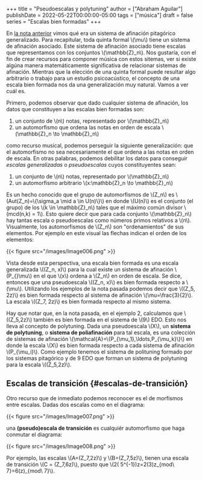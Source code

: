 +++
title = "Pseudoescalas y polytuning"
author = ["Abraham Aguilar"]
publishDate = 2022-05-22T00:00:00-05:00
tags = ["música"]
draft = false
series = "Escalas bien formadas"
+++

En [la nota anterior](https://fullandfaithful.com/posts/well-formed-scales/) vimos qué era un sistema de afinación pitagórico generalizado. Para recapitular, toda quinta formal \\(\mu\\) tiene un sistema de afinación asociado. Este sistema de afinación asociado tiene escalas que representamos con los conjuntos \\(\mathbb{Z}\_n\\). Nos gustaría, con el fin de crear recursos para componer música con estos sitemas, ver si existe algúna manera matemáticamente significativa de relacionar sistemas de afinación. Mientras que la elección de una quinta formal puede resultar algo arbitrario o trabajo para un estudio psicoacústico, el concepto de una escala bien formada nos da una generalización muy natural. Vamos a ver cuál es.

Primero, podemos observar que dado cualquier sistema de afinación, los datos que constituyen a las escalas bien formadas son:

1.  un conjunto de \\(n\\) notas, representado por \\(\mathbb{Z}\_n\\)
2.  un automorfismo que ordena las notas en orden de escala \\(\mathbb{Z}\_n \to \mathbb{Z}\_n\\)

como recurso musical, podemos perseguir la siguiente generalización: que el automorfismo no sea necesariamente el que ordena a las notas en orden de escala. En otras palabras, podemos debilitar los datos para conseguir _escalas generalizadas_ o _pseudoescalas_ cuyos constituyentes sean:

1.  un conjunto de \\(n\\) notas, representado por \\(\mathbb{Z}\_n\\)
2.  un automorfismo arbitrario \\(x:\mathbb{Z}\_n \to \mathbb{Z}\_n\\)

Es un hecho conocido que el grupo de automorfismos de \\(Z\_n\\) es \\(Aut(Z\_n)=\\{\sigma\_a \mid a \in U(n)\\}\\) en donde \\(U(n)\\) es el conjunto (el grupo) de los \\(k \in \mathbb{Z}\_n\\) tales que el máximo común divisor \\(mcd(n,k) = 1\\). Esto quiere decir que para cada conjunto \\(\mathbb{Z}\_n\\) hay tantas escala o pseudoescalas como números primos relativos a \\(n\\). Visualmente, los automorfismos de \\(Z\_n\\) son "ordenamientos" de sus elementos. Por ejemplo en este visual las flechas indican el orden de los elementos:

{{< figure src="/images/Image006.png" >}}

Vista desde esta perspectiva, una escala bien formada es una escala generalizada \\((Z\_n, x)\\) para la cual existe un sistema de afinación \\(P\_{}\mu\\) en el que \\(x\\) ordena a \\(Z\_n\\) en orden de escala. Se dice, entonces que una pseudoescala \\((Z\_n, x)\\) es bien formada respecto a \\(\mu\\). Utilizando los ejemplos de la nota pasada podemos decir que \\((Z\_5, 2z)\\) es bien formada respecto al sistema de afinación \\(\mu=\frac{3}{2}\\). La escala \\((Z\_7, 2z)\\) es bien formada respecto al mismo sistema.

Hay que notar que, en la nota pasada, en el ejemplo 2, calculamos que \\((Z\_5,2z)\\) también es bien formada en el sistema de \\(9\\) EDO. Esto nos lleva al concepto de polytuning. Dada una pseudoescala \\(X\\), un **sistema de polytuning**, o **sistema de poliafinación** para tal escala, es una colección de sistemas de afinación \\(\mathcal{A}=\\{P\_{\mu\_1},\ldots,P\_{\mu\_k}\\}\\) en donde la escala \\(X\\) es bien formada respecto a cada sistema de afinación \\(P\_{\mu\_i}\\). Como ejemplo tenemos el sistema de polituning formado por los sistemas pitagórico y de 9 EDO que forman un sistema de polytuning para la escala \\((Z\_5,2z)\\).


## Escalas de transición {#escalas-de-transición}

Otro recurso que de inmediato podemos reconocer es el de morfismos entre escalas. Dadas dos escalas como en el diagrama:

{{< figure src="/images/Image007.png" >}}

una **(pseudo)escala de transición** es cualquiér automorfismo que haga conmutar el diagrama:

{{< figure src="/images/Image008.png" >}}

Por ejemplo, las escalas \\(A=(Z\_7,2z)\\) y \\(B=(Z\_7,5z)\\), tienen una escala de transición \\(C = (Z\_7,6z)\\), puesto que \\(2( 5^{-1})z=2(3)z\_{mod\ 7}=6(z)\_{mod\ 7}\\).
